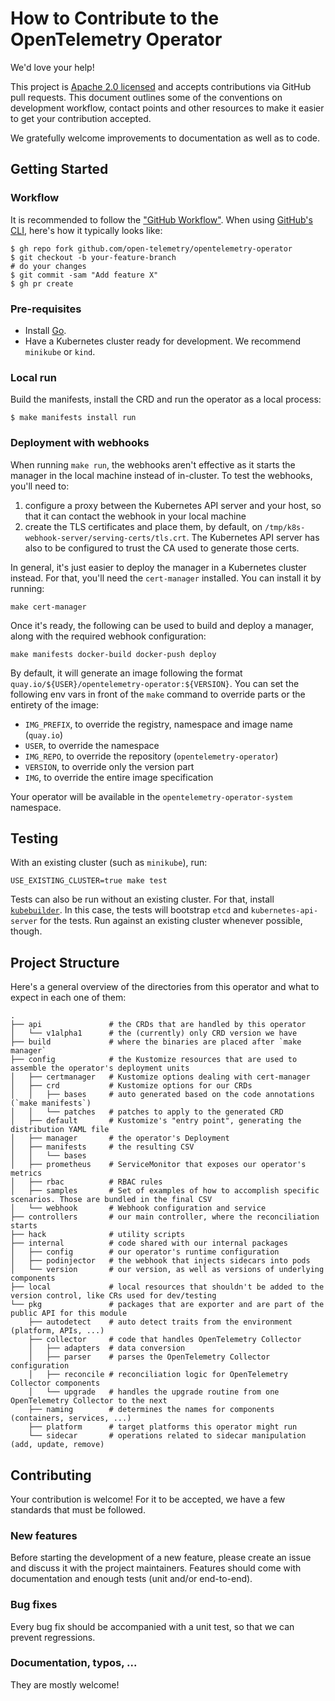 # How to Contribute to the OpenTelemetry Operator

We'd love your help!

This project is [Apache 2.0 licensed](LICENSE) and accepts contributions via GitHub pull requests. This document outlines some of the conventions on development workflow, contact points and other resources to make it easier to get your contribution accepted.

We gratefully welcome improvements to documentation as well as to code.

## Getting Started

### Workflow

It is recommended to follow the ["GitHub Workflow"](https://guides.github.com/introduction/flow/). When using [GitHub's CLI](https://github.com/cli/cli), here's how it typically looks like:

```
$ gh repo fork github.com/open-telemetry/opentelemetry-operator
$ git checkout -b your-feature-branch
# do your changes
$ git commit -sam "Add feature X"
$ gh pr create
```

### Pre-requisites
* Install [Go](https://golang.org/doc/install).
* Have a Kubernetes cluster ready for development. We recommend `minikube` or `kind`.

### Local run

Build the manifests, install the CRD and run the operator as a local process:
```
$ make manifests install run
```

### Deployment with webhooks

When running `make run`, the webhooks aren't effective as it starts the manager in the local machine instead of in-cluster. To test the webhooks, you'll need to:

1. configure a proxy between the Kubernetes API server and your host, so that it can contact the webhook in your local machine
1. create the TLS certificates and place them, by default, on `/tmp/k8s-webhook-server/serving-certs/tls.crt`. The Kubernetes API server has also to be configured to trust the CA used to generate those certs.

In general, it's just easier to deploy the manager in a Kubernetes cluster instead. For that, you'll need the `cert-manager` installed. You can install it by running:

```console
make cert-manager
```

Once it's ready, the following can be used to build and deploy a manager, along with the required webhook configuration:

```
make manifests docker-build docker-push deploy
```

By default, it will generate an image following the format `quay.io/${USER}/opentelemetry-operator:${VERSION}`. You can set the following env vars in front of the `make` command to override parts or the entirety of the image:

* `IMG_PREFIX`, to override the registry, namespace and image name (`quay.io`)
* `USER`, to override the namespace
* `IMG_REPO`, to override the repository (`opentelemetry-operator`)
* `VERSION`, to override only the version part
* `IMG`, to override the entire image specification

Your operator will be available in the `opentelemetry-operator-system` namespace.

## Testing

With an existing cluster (such as `minikube`), run:
```
USE_EXISTING_CLUSTER=true make test
```

Tests can also be run without an existing cluster. For that, install [`kubebuilder`](https://book.kubebuilder.io/quick-start.html#installation). In this case, the tests will bootstrap `etcd` and `kubernetes-api-server` for the tests. Run against an existing cluster whenever possible, though.

## Project Structure

Here's a general overview of the directories from this operator and what to expect in each one of them:

```
.
├── api               # the CRDs that are handled by this operator
│   └── v1alpha1      # the (currently) only CRD version we have
├── build             # where the binaries are placed after `make manager`
├── config            # the Kustomize resources that are used to assemble the operator's deployment units
│   ├── certmanager   # Kustomize options dealing with cert-manager
│   ├── crd           # Kustomize options for our CRDs
│   │   ├── bases     # auto generated based on the code annotations (`make manifests`)
│   │   └── patches   # patches to apply to the generated CRD
│   ├── default       # Kustomize's "entry point", generating the distribution YAML file
│   ├── manager       # the operator's Deployment
│   ├── manifests     # the resulting CSV
│   │   └── bases
│   ├── prometheus    # ServiceMonitor that exposes our operator's metrics
│   ├── rbac          # RBAC rules
│   ├── samples       # Set of examples of how to accomplish specific scenarios. Those are bundled in the final CSV
│   └── webhook       # Webhook configuration and service
├── controllers       # our main controller, where the reconciliation starts
├── hack              # utility scripts
├── internal          # code shared with our internal packages
│   ├── config        # our operator's runtime configuration
│   ├── podinjector   # the webhook that injects sidecars into pods
│   └── version       # our version, as well as versions of underlying components
├── local             # local resources that shouldn't be added to the version control, like CRs used for dev/testing
└── pkg               # packages that are exporter and are part of the public API for this module
    ├── autodetect    # auto detect traits from the environment (platform, APIs, ...)
    ├── collector     # code that handles OpenTelemetry Collector
    │   ├── adapters  # data conversion
    │   ├── parser    # parses the OpenTelemetry Collector configuration
    │   ├── reconcile # reconciliation logic for OpenTelemetry Collector components
    │   └── upgrade   # handles the upgrade routine from one OpenTelemetry Collector to the next
    ├── naming        # determines the names for components (containers, services, ...)
    ├── platform      # target platforms this operator might run
    └── sidecar       # operations related to sidecar manipulation (add, update, remove)
```

## Contributing

Your contribution is welcome! For it to be accepted, we have a few standards that must be followed.

### New features

Before starting the development of a new feature, please create an issue and discuss it with the project maintainers. Features should come with documentation and enough tests (unit and/or end-to-end).

### Bug fixes

Every bug fix should be accompanied with a unit test, so that we can prevent regressions.

### Documentation, typos, ...

They are mostly welcome!
